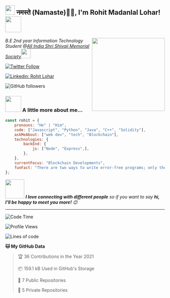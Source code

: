 <h2><img src="https://emojis.slackmojis.com/emojis/images/1531849430/4246/blob-sunglasses.gif?1531849430" width="30"/> नमस्ते (Namaste)🙏🏻, I'm Rohit Madanlal Lohar! <img src="https://media.giphy.com/media/12oufCB0MyZ1Go/giphy.gif" width="50"></h2>
<img align='right' src="https://media.giphy.com/media/M9gbBd9nbDrOTu1Mqx/giphy.gif" width="230">
<p><em>B.E 2nd year Information Technology Student @<a href="https://aissmsioit.org/">All India Shri Shivaji Memorial Society</a><img src="https://media.giphy.com/media/WUlplcMpOCEmTGBtBW/giphy.gif" width="30"> 
</em></p>

[![Twitter Follow](https://img.shields.io/twitter/follow/Rohit90382390?style=social)](https://twitter.com/Rohit90382390)

[![Linkedin: Rohit Lohar](https://img.shields.io/badge/-Rohit%20Lohar-blue?style=flat-square&logo=Linkedin&logoColor=white&link=https://www.linkedin.com/in/rohit-lohar/)](https://www.linkedin.com/in/rohit-lohar/)

![GitHub followers](https://img.shields.io/github/followers/rohitlohar45?style=social)

### <img src="https://media.giphy.com/media/VgCDAzcKvsR6OM0uWg/giphy.gif" width="50"> A little more about me...  

```javascript
const rohit = {
    pronouns: "He" | "Him",
    code: ["Javascript", "Python", "Java", "C++", "Solidity"],
    askMeAbout: ["web dev", "tech", "Blockchain"],
    technologies: {
        backEnd: {
            js: ["Node", "Express",],
        },
    },
    currentFocus: "Blockchain Developments",
    funFact: "There are two ways to write error-free programs; only the third one works"
};
```

<img src="https://media.giphy.com/media/LnQjpWaON8nhr21vNW/giphy.gif" width="60"> <em><b>I love connecting with different people</b> so if you want to say <b>hi, I'll be happy to meet you more!</b> 😊</em>

---
<!--START_SECTION:waka-->
![Code Time](https://img.shields.io/badge/Code%20time-50%20hrs%2020%20mins-blue)

![Profile Views](https://img.shields.io/badge/Profile%20Views-586-blue)

![Lines of code](https://img.shields.io/badge/From%20Hello%20World%20I%27ve%20Written-1%20Million%20lines%20of%20code-blue)

**🐱 My GitHub Data** 

> 🏆 36 Contributions in the Year 2021
 > 
> 📦 159.1 kB Used in GitHub's Storage 
 > 
> 📜 7 Public Repositories 
 > 
> 🔑 5 Private Repositories  
 > 
<!--END_SECTION:waka-->
